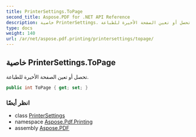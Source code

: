```yaml
---
title: PrinterSettings.ToPage
second_title: Aspose.PDF for .NET API Reference
description: خاصية PrinterSettings. تحصل أو تعين الصفحة الأخيرة للطباعة
type: docs
weight: 140
url: /ar/net/aspose.pdf.printing/printersettings/topage/
---
```

## خاصية PrinterSettings.ToPage

تحصل أو تعين الصفحة الأخيرة للطباعة.

```csharp
public int ToPage { get; set; }
```

### انظر أيضًا

* class [PrinterSettings](../)
* namespace [Aspose.Pdf.Printing](../../../aspose.pdf.printing/)
* assembly [Aspose.PDF](../../../)